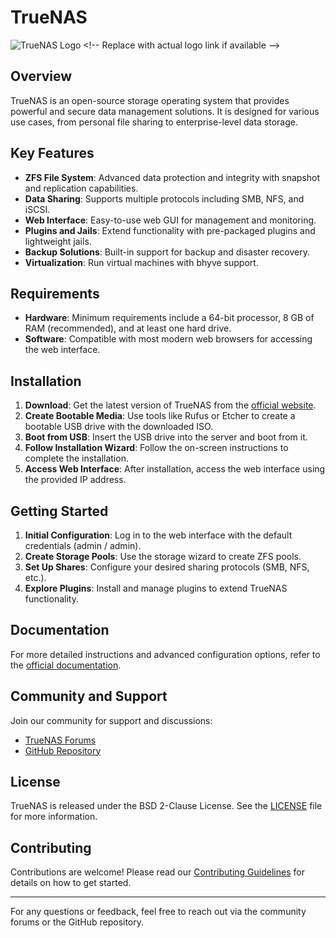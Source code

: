 # TrueNAS

![TrueNAS Logo]([https://truenas.com/assets/logo.png](https://github.com/chaudharysurya14/Truenas/blob/master/truenas-core.png)) <!-- Replace with actual logo link if available -->

## Overview

TrueNAS is an open-source storage operating system that provides powerful and secure data management solutions. It is designed for various use cases, from personal file sharing to enterprise-level data storage.

## Key Features

- **ZFS File System**: Advanced data protection and integrity with snapshot and replication capabilities.
- **Data Sharing**: Supports multiple protocols including SMB, NFS, and iSCSI.
- **Web Interface**: Easy-to-use web GUI for management and monitoring.
- **Plugins and Jails**: Extend functionality with pre-packaged plugins and lightweight jails.
- **Backup Solutions**: Built-in support for backup and disaster recovery.
- **Virtualization**: Run virtual machines with bhyve support.

## Requirements

- **Hardware**: Minimum requirements include a 64-bit processor, 8 GB of RAM (recommended), and at least one hard drive.
- **Software**: Compatible with most modern web browsers for accessing the web interface.

## Installation

1. **Download**: Get the latest version of TrueNAS from the [official website](https://www.truenas.com/download/).
2. **Create Bootable Media**: Use tools like Rufus or Etcher to create a bootable USB drive with the downloaded ISO.
3. **Boot from USB**: Insert the USB drive into the server and boot from it.
4. **Follow Installation Wizard**: Follow the on-screen instructions to complete the installation.
5. **Access Web Interface**: After installation, access the web interface using the provided IP address.

## Getting Started

1. **Initial Configuration**: Log in to the web interface with the default credentials (admin / admin).
2. **Create Storage Pools**: Use the storage wizard to create ZFS pools.
3. **Set Up Shares**: Configure your desired sharing protocols (SMB, NFS, etc.).
4. **Explore Plugins**: Install and manage plugins to extend TrueNAS functionality.

## Documentation

For more detailed instructions and advanced configuration options, refer to the [official documentation](https://www.truenas.com/docs/).

## Community and Support

Join our community for support and discussions:

- [TrueNAS Forums](https://www.truenas.com/community/)
- [GitHub Repository](https://github.com/truenas)

## License

TrueNAS is released under the BSD 2-Clause License. See the [LICENSE](LICENSE) file for more information.

## Contributing

Contributions are welcome! Please read our [Contributing Guidelines](CONTRIBUTING.md) for details on how to get started.

---

For any questions or feedback, feel free to reach out via the community forums or the GitHub repository.
